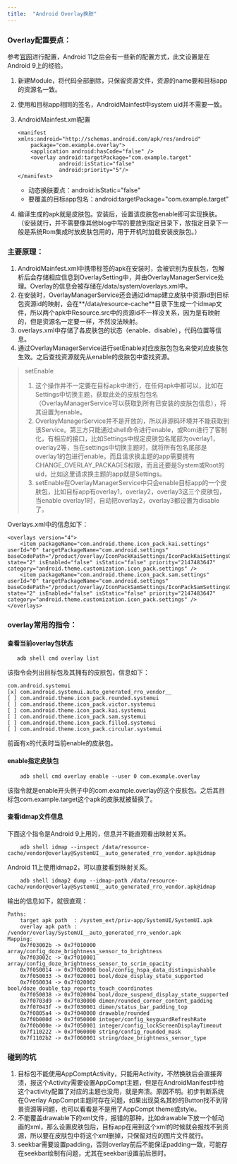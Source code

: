 ```yaml
---
title:  "Android Overlay换肤"
---
```

### Overlay配置要点：
参考[官网](https://source.android.google.cn/devices/architecture/rros)进行配置，Android 11之后会有一些新的配置方式，此文设置是在Android 9上的经验。

1. 新建Module，将代码全部删除，只保留资源文件，资源的name要和目标app的资源名一致。

2. 使用和目标app相同的签名，AndroidMainfest中system uid并不需要一致。

3. AndroidMainfest.xml配置  
    ```
    <manifest xmlns:android="http://schemas.android.com/apk/res/android"
        package="com.example.overlay">
        <application android:hasCode="false" />
        <overlay android:targetPackage="com.example.target"
                 android:isStatic="false"
                 android:priority="5"/>
    </manifest>
    ```   
   + 动态换肤要点：android:isStatic="false"  
   + 要覆盖的目标app包名：android:targetPackage="com.example.target"

4. 编译生成的apk就是皮肤包。安装后，设置该皮肤包enable即可实现换肤。（安装就行，并不需要像其他blog中写的要放到指定目录下，放指定目录下一般是系统Rom集成时放皮肤包用的，用于开机时加载安装皮肤包。）

### 主要原理：
1. AndroidMainfest.xml中携带<overlay>标签的apk在安装时，会被识别为皮肤包，包解析后会存储相应信息到OverlaySetting中，并由OverlayManagerService处理。Overlay的信息会被存储在/data/system/overlays.xml中。
2. 在安装时，OverlayManagerService还会通过idmap建立皮肤中资源id到目标包资源id的映射，会在**/data/resource-cache**目录下生成一个idmap文件，所以两个apk中Resource.src中的资源id不一样没关系，因为是有映射的，但是资源名一定要一样，不然没法映射。
3. overlays.xml中存储了各皮肤包的状态（enable、disable），代码位置等信息。
4. 通过OverlayManagerService进行setEnable对应皮肤包包名来使对应皮肤包生效。之后查找资源就先从enable的皮肤包中查找资源。
   

>setEnable  
>1. 这个操作并不一定要在目标apk中进行，在任何apk中都可以，比如在Settings中切换主题，获取此处的皮肤包包名（OverlayManagerService可以获取到所有已安装的皮肤包信息），将其设置为enable。  
>2. OverlayManagerService并不是开放的，所以非源码环境并不能获取到该Service。第三方只能通过shell命令进行enable，或Rom进行了客制化，有相应的接口，比如Settings中规定皮肤包名尾部为overlay1，overlay2等，当在settings中切换主题时，就将所有包名尾部是overlay1的包进行enable。而且请求换主题的app需要拥有CHANGE_OVERLAY_PACKAGES权限，而且还要是System或Root的uid，比如这里请求换主题的app就是Settings。  
>3. setEnable在OverlayManagerService中只会enable目标app的一个皮肤包，比如目标app有overlay1，overlay2，overlay3这三个皮肤包，当enable overlay1时，自动把overlay2，overlay3都设置为disable了。

Overlays.xml中的信息如下：
```
<overlays version="4">
    <item packageName="com.android.theme.icon_pack.kai.settings" userId="0" targetPackageName="com.android.settings" baseCodePath="/product/overlay/IconPackKaiSettings/IconPackKaiSettingsOverlay.apk" state="2" isEnabled="false" isStatic="false" priority="2147483647" category="android.theme.customization.icon_pack.settings" />
    <item packageName="com.android.theme.icon_pack.sam.settings" userId="0" targetPackageName="com.android.settings" baseCodePath="/product/overlay/IconPackSamSettings/IconPackSamSettingsOverlay.apk" state="2" isEnabled="false" isStatic="false" priority="2147483647" category="android.theme.customization.icon_pack.settings" />
</overlays>
```

### overlay常用的指令：
#### 查看当前overlay包状态
```
   adb shell cmd overlay list
```
该指令会列出目标包及其拥有的皮肤包，信息如下：
```
com.android.systemui
[x] com.android.systemui.auto_generated_rro_vendor__
[ ] com.android.theme.icon_pack.rounded.systemui
[ ] com.android.theme.icon_pack.victor.systemui
[ ] com.android.theme.icon_pack.kai.systemui
[ ] com.android.theme.icon_pack.sam.systemui
[ ] com.android.theme.icon_pack.filled.systemui
[ ] com.android.theme.icon_pack.circular.systemui
```
前面有x的代表时当前enable的皮肤包。

#### enable指定皮肤包
```
    adb shell cmd overlay enable --user 0 com.example.overlay
```
该指令就是enable开头例子中的com.example.overlay的这个皮肤包。之后其目标包com.example.target这个apk的皮肤就被替换了。


#### 查看idmap文件信息
下面这个指令是Android 9上用的，信息并不能直观看出映射关系。
```
    adb shell idmap --inspect /data/resource-cache/vendor@overlay@SystemUI__auto_generated_rro_vendor.apk@idmap
```
Android 11上使用idmap2，可以直接看到映射关系。
```
    adb shell idmap2 dump --idmap-path /data/resource-cache/vendor@overlay@SystemUI__auto_generated_rro_vendor.apk@idmap
```
输出的信息如下，就很直观：
```
Paths:
    target apk path  : /system_ext/priv-app/SystemUI/SystemUI.apk
    overlay apk path : /vendor/overlay/SystemUI__auto_generated_rro_vendor.apk
Mapping:
    0x7f03002b -> 0x7f010000 array/config_doze_brightness_sensor_to_brightness
    0x7f03002c -> 0x7f010001 array/config_doze_brightness_sensor_to_scrim_opacity
    0x7f050014 -> 0x7f020000 bool/config_hspa_data_distinguishable
    0x7f050033 -> 0x7f020001 bool/doze_display_state_supported
    0x7f050034 -> 0x7f020002 bool/doze_double_tap_reports_touch_coordinates
    0x7f050038 -> 0x7f020004 bool/doze_suspend_display_state_supported
    0x7f0703d9 -> 0x7f030000 dimen/rounded_corner_content_padding
    0x7f07043f -> 0x7f030001 dimen/status_bar_padding_top
    0x7f0805a4 -> 0x7f040000 drawable/rounded
    0x7f0b000d -> 0x7f050000 integer/config_keyguardRefreshRate
    0x7f0b000e -> 0x7f050001 integer/config_lockScreenDisplayTimeout
    0x7f110222 -> 0x7f060000 string/config_rounded_mask
    0x7f1102b2 -> 0x7f060001 string/doze_brightness_sensor_type
```

### 碰到的坑
1. 目标包不能使用AppComptActivity，只能用Activity，不然换肤后会直接奔溃，报这个Activity需要设置AppCompt主题，但是在AndroidManifest中给这个activity配置了对应的主题也没用，就是奔溃。原因不明。初步判断系统在Overlay AppCompt主题时存在问题，如果出现莫名其妙的Button找不到背景资源等问题，也可以看看是不是用了AppCompt theme或style。
2. 不能覆盖drawable下的xml文件，报错的那种，比如drawable下放一个帧动画的xml，那么设置皮肤包后，目标app在用到这个xml的时候就会报找不到资源，所以要在皮肤包中将这个xml删掉，只保留对应的图片文件就行。
3. seekbar需要设置padding，否则overlay前后不能保证padding一致，可能存在seekbar绘制有问题，尤其在seekbar设置前后景时。
